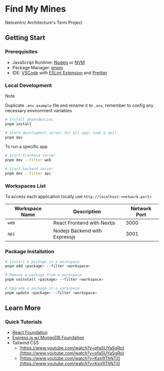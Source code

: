 # Find My Mines

Netcentric Architecture's Term Project

## Getting Start

### Prerequisites

-   JavaScript Runtime: [Nodejs](https://nodejs.org/) or [NVM](https://github.com/nvm-sh/nvm)
-   Package Manager: [pnpm](https://pnpm.io/)
-   IDE: [VSCode](https://code.visualstudio.com/) with [ESLint Extension](https://marketplace.visualstudio.com/items?itemName=dbaeumer.vscode-eslint) and [Prettier](https://marketplace.visualstudio.com/items?itemName=esbenp.prettier-vscode)

### Local Development

> [!NOTE]
> Duplicate `.env.example` file and rename it to `.env`, remember to config any necessary environment variables

```bash
# Install dependencies
pnpm install

# Start development server for all apps (web & api)
pnpm dev

```

To run a specific app

```bash
# Start frontend server
pnpm dev --filter web

# Start backend server
pnpm dev --filter api
```

### Workspaces List

To access each application locally use `http://localhost:<network-port>`

| Workspace Name | Description                   | Network Port |
| -------------- | ----------------------------- | ------------ |
| `web`          | React Frontend with Nextjs    | 3000         |
| `api`          | Nodejs Backend with Expressjs | 3001         |

### Package Installation

```bash
# Install a package in a workspace
pnpm add <package> --filter <workspace>

# Remove a package from a workspace
pnpm uninstall <package> --filter <workspace>

# Upgrade a package in a workspace
pnpm update <package> --filter <workspace>
```

## Learn More

### Quick Tutorials

-   [React Foundation](https://nextjs.org/learn/react-foundations)
-   [Express.js w/ MongoDB Foundation](https://www.youtube.com/watch?v=fgTGADljAeg)
-   Tailwind CSS
    -   [https://www.youtube.com/watch?v=pfaSUYaSgRo](https://www.youtube.com/watch?v=pfaSUYaSgRo)
    -   [https://www.youtube.com/watch?v=Ksn1tThNTjI](https://www.youtube.com/watch?v=Ksn1tThNTjI)
